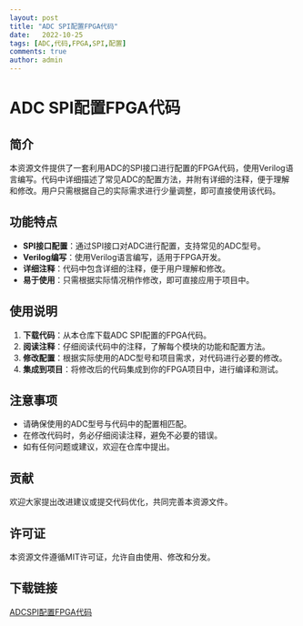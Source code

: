 ```yaml
---
layout: post
title: "ADC SPI配置FPGA代码"
date:   2022-10-25
tags: [ADC,代码,FPGA,SPI,配置]
comments: true
author: admin
---
```

# ADC SPI配置FPGA代码

## 简介
本资源文件提供了一套利用ADC的SPI接口进行配置的FPGA代码，使用Verilog语言编写。代码中详细描述了常见ADC的配置方法，并附有详细的注释，便于理解和修改。用户只需根据自己的实际需求进行少量调整，即可直接使用该代码。

## 功能特点
- **SPI接口配置**：通过SPI接口对ADC进行配置，支持常见的ADC型号。
- **Verilog编写**：使用Verilog语言编写，适用于FPGA开发。
- **详细注释**：代码中包含详细的注释，便于用户理解和修改。
- **易于使用**：只需根据实际情况稍作修改，即可直接应用于项目中。

## 使用说明
1. **下载代码**：从本仓库下载ADC SPI配置的FPGA代码。
2. **阅读注释**：仔细阅读代码中的注释，了解每个模块的功能和配置方法。
3. **修改配置**：根据实际使用的ADC型号和项目需求，对代码进行必要的修改。
4. **集成到项目**：将修改后的代码集成到你的FPGA项目中，进行编译和测试。

## 注意事项
- 请确保使用的ADC型号与代码中的配置相匹配。
- 在修改代码时，务必仔细阅读注释，避免不必要的错误。
- 如有任何问题或建议，欢迎在仓库中提出。

## 贡献
欢迎大家提出改进建议或提交代码优化，共同完善本资源文件。

## 许可证
本资源文件遵循MIT许可证，允许自由使用、修改和分发。

## 下载链接

[ADCSPI配置FPGA代码](https://pan.quark.cn/s/18cdab269840)